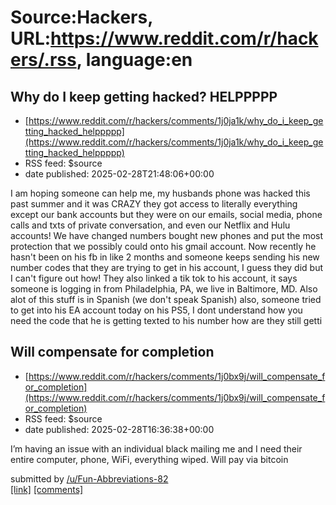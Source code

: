 # Source:Hackers, URL:https://www.reddit.com/r/hackers/.rss, language:en

## Why do I keep getting hacked? HELPPPPP
 - [https://www.reddit.com/r/hackers/comments/1j0ja1k/why_do_i_keep_getting_hacked_helppppp](https://www.reddit.com/r/hackers/comments/1j0ja1k/why_do_i_keep_getting_hacked_helppppp)
 - RSS feed: $source
 - date published: 2025-02-28T21:48:06+00:00

<!-- SC_OFF --><div class="md"><p>I am hoping someone can help me, my husbands phone was hacked this past summer and it was CRAZY they got access to literally everything except our bank accounts but they were on our emails, social media, phone calls and txts of private conversation, and even our Netflix and Hulu accounts! We have changed numbers bought new phones and put the most protection that we possibly could onto his gmail account. Now recently he hasn&#39;t been on his fb in like 2 months and someone keeps sending his new number codes that they are trying to get in his account, I guess they did but I can&#39;t figure out how! They also linked a tik tok to his account, it says someone is logging in from Philadelphia, PA, we live in Baltimore, MD. Also alot of this stuff is in Spanish (we don&#39;t speak Spanish) also, someone tried to get into his EA account today on his PS5, I dont understand how you need the code that he is getting texted to his number how are they still getti

## Will compensate for completion
 - [https://www.reddit.com/r/hackers/comments/1j0bx9j/will_compensate_for_completion](https://www.reddit.com/r/hackers/comments/1j0bx9j/will_compensate_for_completion)
 - RSS feed: $source
 - date published: 2025-02-28T16:36:38+00:00

<!-- SC_OFF --><div class="md"><p>I’m having an issue with an individual black mailing me and I need their entire computer, phone, WiFi, everything wiped. Will pay via bitcoin </p> </div><!-- SC_ON --> &#32; submitted by &#32; <a href="https://www.reddit.com/user/Fun-Abbreviations-82"> /u/Fun-Abbreviations-82 </a> <br/> <span><a href="https://www.reddit.com/r/hackers/comments/1j0bx9j/will_compensate_for_completion/">[link]</a></span> &#32; <span><a href="https://www.reddit.com/r/hackers/comments/1j0bx9j/will_compensate_for_completion/">[comments]</a></span>

